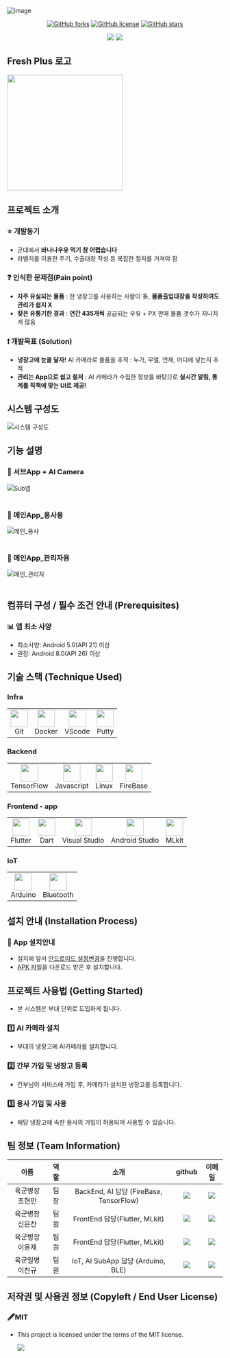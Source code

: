 <!--
# 냉장고를 부탁해
### 쉽고 철저한 신선식품 관리시스템
-->
![image](https://github.com/osamhack2022-v2/APP_FreshPlus_TakeCareMyRefrigerator/blob/main/For_readme/cover_test4.PNG)

</p>
<p align="center">
<a href="https://github.com/osamhack2022/APP_FreshPlus_TakeCareMyRefrigerator/network"><img alt="GitHub forks" src="https://img.shields.io/github/forks/osamhack2022/APP_FreshPlus_TakeCareMyRefrigerator?style=for-the-badge"></a>
<a href="https://github.com/osamhack2022/APP_FreshPlus_TakeCareMyRefrigerator/blob/main/LICENSE"><img alt="GitHub license" src="https://img.shields.io/github/license/osamhack2022/APP_FreshPlus_TakeCareMyRefrigerator?style=for-the-badge"></a>
<a href="https://github.com/osamhack2022/APP_FreshPlus_TakeCareMyRefrigerator/stargazers"><img alt="GitHub stars" src="https://img.shields.io/github/stars/osamhack2022/APP_FreshPlus_TakeCareMyRefrigerator?style=for-the-badge"></a>
</p>
</p>
<p align="center">
	<a href="https://github.com/osamhack2022-v2/APP_FreshPlus_TakeCareMyRefrigerator/blob/main/For_readme/%EB%B0%9C%ED%91%9C%EC%9E%90%EB%A3%8C.pdf"><img src='https://img.shields.io/badge/Document-yellow?style=for-the-badge'></a>
	<a href="유튜브링크"><img src='https://img.shields.io/badge/VIDEO-yellow?style=for-the-badge'></a>
</p>

<!--
</p>
<p align="center">
   <div align="center"> <img src="https://github.com/osamhack2022-v2/APP_FreshPlus_TakeCareMyRefrigerator/blob/main/For_readme/git-icon.png" width="270" height="270"/> </div>
   <div align="center"> <strong> Fresh Plus 로고 </strong>  </div>
</p>
-->
## Fresh Plus 로고
</p>
<p align="left">
   <div align="left"> <img src="https://github.com/osamhack2022-v2/APP_FreshPlus_TakeCareMyRefrigerator/blob/main/For_readme/git-icon.png" width="270" height="270"/> </div>
</p>



## 프로젝트 소개
### :star: 개발동기
- 군대에서 **바나나우유 먹기 참 어렵습니다**
- 라벨지를 이용한 주기, 수출대장 작성 등 복잡한 절차를 거쳐야 함
### :question: 인식한 문제점(Pain point)
- **자주 유실되는 물품** : 한 냉장고를 사용하는 사람이 多, **물품출입대장을 작성하여도 관리가 쉽지 X**
- **잦은 유통기한 경과** : **연간 435개씩** 공급되는 우유 + PX 판매 물품 갯수가 지나치게 많음
### :exclamation: 개발목표 (Solution)
- **냉장고에 눈을 달자!** AI 카메라로 물품을 추적 : 누가, 무얼, 언제, 어디에 넣는지 추적
- **관리는 App으로 쉽고 철저** : AI 카메라가 수집한 정보를 바탕으로 **실시간 알림, 통계를 직책에 맞는 UI로 제공!**


## 시스템 구성도
![시스템 구성도](https://github.com/osamhack2022-v2/APP_FreshPlus_TakeCareMyRefrigerator/blob/main/For_readme/%EC%8B%9C%EC%8A%A4%ED%85%9C%20%EA%B5%AC%EC%83%81%EB%8F%84.PNG)


## 기능 설명
### 📸 서브App + AI Camera
![Sub앱](https://github.com/osamhack2022-v2/APP_FreshPlus_TakeCareMyRefrigerator/blob/main/For_readme/SubappFlow2.PNG)<br><br>
### 🐤 메인App_용사용
![메인_용사](https://github.com/osamhack2022-v2/APP_FreshPlus_TakeCareMyRefrigerator/blob/main/For_readme/%EA%B8%B0%EB%8A%A5_%EC%9A%A9%EC%82%AC.PNG)<br><br>
### 🐔 메인App_관리자용
![메인_관리자](https://github.com/osamhack2022-v2/APP_FreshPlus_TakeCareMyRefrigerator/blob/main/For_readme/%EA%B8%B0%EB%8A%A5_%EA%B4%80%EB%A6%AC%EC%9E%90.PNG)<br><br>


## 컴퓨터 구성 / 필수 조건 안내 (Prerequisites)

### 📊 앱 최소 사양
- 최소사양: Android 5.0(API 21) 이상
- 권장: Android 8.0(API 26) 이상

## 기술 스택 (Technique Used)  
### Infra
<table><tbody>
 <tr>
  <td>
   <div align="center"> <img src="https://cdn.jsdelivr.net/gh/devicons/devicon/icons/github/github-original.svg" width="40" height="40"/> <br>Git</div>
  </td>
  <td>
   <div align="center"><img src="https://cdn.jsdelivr.net/gh/devicons/devicon/icons/docker/docker-original.svg" width="40" height="40"/><br>Docker</div>
  </td>
  <td>
   <div align="center"><img src="https://cdn.jsdelivr.net/gh/devicons/devicon/icons/vscode/vscode-original.svg" width="40" height="40"/><br>VScode</div>
  </td>
<td>
   <div align="center"><img src="https://cdn.jsdelivr.net/gh/devicons/devicon/icons/putty/putty-original.svg" width="40" height="40"/><br>Putty</div>
  </td>
 </tr>
 </tbody></table>
 
### Backend
<table><tbody>
 <tr>
  <td>
   <div align="center"><img src="https://cdn.jsdelivr.net/gh/devicons/devicon/icons/tensorflow/tensorflow-original.svg" width="40" height="40"/><br>TensorFlow</div>
  </td>
    <td>
   <div align="center"><img src="https://cdn.jsdelivr.net/gh/devicons/devicon/icons/javascript/javascript-original.svg" width="40" height="40"/><br>Javascript</div>
  </td>
      <td>
   <div align="center"><img src="https://cdn.jsdelivr.net/gh/devicons/devicon/icons/linux/linux-original.svg" width="40" height="40"/><br>Linux</div>
  </td>
<td>
   <div align="center"><img src="https://github.com/osamhack2022-v2/APP_FreshPlus_TakeCareMyRefrigerator/blob/main/For_readme/firebase.png" width="40" height="40"/><br>FireBase</div>
  </td>  
  </tr>
 </tbody></table>
 
### Frontend - app
<table><tbody>
 <tr>
  <td>
   <div align="center"> <img src="https://cdn.jsdelivr.net/gh/devicons/devicon/icons/flutter/flutter-original.svg" width="40" height="40"/> <br>Flutter</div>
  </td>
  <td>
   <div align="center"><img src="https://cdn.jsdelivr.net/gh/devicons/devicon/icons/dart/dart-original.svg" width="40" height="40"/><br>Dart</div>
  </td>    
<td>
   <div align="center"><img src="https://cdn.jsdelivr.net/gh/devicons/devicon/icons/visualstudio/visualstudio-plain.svg" width="40" height="40"/><br>Visual Studio</div>
  </td> 
<td>
   <div align="center"><img src="https://cdn.jsdelivr.net/gh/devicons/devicon/icons/androidstudio/androidstudio-original.svg" width="40" height="40"/><br>Android Studio</div>
  </td>  
<td>
   <div align="center"><img src="https://github.com/osamhack2022-v2/APP_FreshPlus_TakeCareMyRefrigerator/blob/main/For_readme/mlkit.png" width="40" height="40"/><br>MLkit</div>
  </td>  
 </tr>
 </tbody></table>
 
 ### IoT
<table><tbody>
 <tr>
  <td>
   <div align="center"> <img src="https://cdn.jsdelivr.net/gh/devicons/devicon/icons/arduino/arduino-original.svg" width="40" height="40"/> <br>Arduino</div>
  </td>
<td>
   <div align="center"> <img src="https://github.com/osamhack2022-v2/APP_FreshPlus_TakeCareMyRefrigerator/blob/main/For_readme/bluetooth.png" width="40" height="40"/> <br>Bluetooth</div>
  </td>
 </tr>
 </tbody></table>


## 설치 안내 (Installation Process)

### 🌱 App 설치안내
- 설치에 앞서 [안드로이드 설정변경](https://ko.wikihow.com/%EC%95%88%EB%93%9C%EB%A1%9C%EC%9D%B4%EB%93%9C%EC%97%90-APK-%ED%8C%8C%EC%9D%BC-%EC%84%A4%EC%B9%98%ED%95%98%EB%8A%94-%EB%B0%A9%EB%B2%95)을 진행합니다.
- [APK 파일](https://drive.google.com/file/d/1FhftjYVA-8gTrOuJMNskY1QHqqWs2P-O/view?usp=share_link)을 다운로드 받은 후 설치합니다.

 


## 프로젝트 사용법 (Getting Started)

- 본 시스템은 부대 단위로 도입하게 됩니다.
### 1️⃣ AI 카메라 설치
- 부대의 냉장고에 AI카메라를 설치합니다.

### 2️⃣ 간부 가입 및 냉장고 등록
- 간부님이 서비스에 가입 후, 카메라가 설치된 냉장고를 등록합니다.

### 3️⃣ 용사 가입 및 사용
- 해당 냉장고에 속한 용사의 가입이 허용되며 사용할 수 있습니다.

 
## 팀 정보 (Team Information)
|이름|역할|소개|github|이메일
|:-------:|:---:|:---------:|:---:|:---:|
|육군병장 조현민|팀장|BackEnd, AI 담당 (FireBase, TensorFlow)|<a href="https://github.com/hmc0105"> <img src="http://img.shields.io/badge/-green?style=social&logo=github"/>|<a href="mailto:hmc0105@kaist.ac.kr"> <img src="https://img.shields.io/badge/hmc0105@kaist.ac.kr-green?logo=gmail&style=social">
|육군병장 신은찬|팀원|FrontEnd 담당(Flutter, MLkit)|<a href="https://github.com/EunChan719"> <img src="http://img.shields.io/badge/-green?style=social&logo=github"/> |<a href="mailto:lovesin719@naver.com"> <img src="https://img.shields.io/badge/lovesin719@naver.com-green?logo=gmail&style=social">
|육군병장 이윤재|팀원|FrontEnd 담당(Flutter, MLkit)|<a href="https://github.com/leedbswo107"> <img src="http://img.shields.io/badge/-green?style=social&logo=github"/> |<a href="mailto:ljyu1@naver.com"> <img src="https://img.shields.io/badge/ljyu1@naver.com-green?logo=gmail&style=social">
|육군일병 이찬규|팀원|IoT, AI SubApp 담당 (Arduino, BLE)|<a href="https://github.com/Tim-Lee0001"> <img src="http://img.shields.io/badge/-green?style=social&logo=github"/> |<a href="mailto:lck3365@kaist.ac.kr"> <img src="https://img.shields.io/badge/lck3365@kaist.ac.kr-green?logo=gmail&style=social">

## 저작권 및 사용권 정보 (Copyleft / End User License)
### 🖋️MIT 
- This project is licensed under the terms of the MIT license. <p align="Left">
	<a href="https://github.com/osamhack2022-v2/APP_FreshPlus_TakeCareMyRefrigerator/blob/main/For_readme/license.md"><img src='https://img.shields.io/badge/License Detail-green?style=for-the-badge'></a>
</p>

